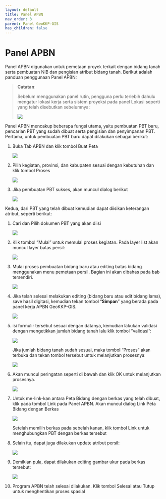 ```yaml
---
layout: default
title: Panel APBN
nav_order: 3
parent: Panel GeoKKP-GIS
has_children: false
---
```


# Panel APBN

Panel APBN digunakan untuk pemetaan proyek terkait dengan bidang tanah serta pembuatan NIB dan pengisian atribut bidang tanah. Berikut adalah panduan penggunaan Panel APBN:

>  **Catatan**:
> 
> Sebelum menggunakan panel rutin, pengguna perlu terlebih dahulu mengatur lokasi kerja serta sistem proyeksi pada panel Lokasi seperti yang telah disebutkan sebelumnya:
> 
> ![](https://cdn.jsdelivr.net/gh/geokkp-gis/images@main/20220509212139.png)

Panel APBN mencakup beberapa fungsi utama, yaitu pembuatan PBT baru, pencarian PBT yang sudah dibuat serta pengisian dan penyimpanan PBT. Pertama, untuk pembuatan PBT baru dapat dilakukan sebagai berikut:

1. Buka Tab APBN dan klik tombol Buat Peta
   
   ![](https://cdn.jsdelivr.net/gh/geokkp-gis/images@main/20220510160059.png)

2. Pilih kegiatan, provinsi, dan kabupaten sesuai dengan kebutuhan dan klik tombol Proses
   
   ![](https://cdn.jsdelivr.net/gh/geokkp-gis/images@main/20220510160124.png)

3. Jika pembuatan PBT sukses, akan muncul dialog berikut
   
   ![](https://cdn.jsdelivr.net/gh/geokkp-gis/images@main/20220510160314.png)

Kedua, dari PBT yang telah dibuat kemudian dapat diisikan keterangan atribut, seperti berikut:

1. Cari dan Pilih dokumen PBT yang akan diisi
   
   ![](https://cdn.jsdelivr.net/gh/geokkp-gis/images@main/20220511030311.png)

2. Klik tombol “Mulai” untuk memulai proses kegiatan. Pada layer list akan muncul layer batas persil:
   
   ![](https://cdn.jsdelivr.net/gh/geokkp-gis/images@main/20220511030443.png)

3. Mulai proses pembuatan bidang baru atau editing batas bidang menggunakan menu pemetaan persil. Bagian ini akan dibahas pada bab tersendiri.
   
   ![](https://cdn.jsdelivr.net/gh/geokkp-gis/images@main/20220511031601.png)

4. Jika telah selesai melakukan editing (bidang baru atau edit bidang lama), save hasil digitasi, kemudian tekan tombol “**Simpan**” yang berada pada panel kerja APBN GeoKKP-GIS.
   
   ![](https://cdn.jsdelivr.net/gh/geokkp-gis/images@main/20220511031706.png)

5. isi formulir tersebut sesuai dengan datanya, kemudian lakukan validasi dengan mengetikkan jumlah bidang tanah lalu klik tombol “validasi”:
   
   ![](https://cdn.jsdelivr.net/gh/geokkp-gis/images@main/20220511031814.png)
   
   Jika jumlah bidang tanah sudah sesuai, maka tombol “Proses” akan terbuka dan tekan tombol tersebut untuk melanjutkan prosesnya:
   
   ![](https://cdn.jsdelivr.net/gh/geokkp-gis/images@main/20220511032217.png)

6. Akan muncul peringatan seperti di bawah dan klik OK untuk melanjutkan prosesnya.
   
   ![](https://cdn.jsdelivr.net/gh/geokkp-gis/images@main/20220511032405.png)

7. Untuk me-link-kan antara Peta Bidang dengan berkas yang telah dibuat, klik pada tombol Link pada Panel APBN. Akan muncul dialog Link Peta Bidang dengan Berkas
   
   ![](https://cdn.jsdelivr.net/gh/geokkp-gis/images@main/20220511032742.png)
   
   Setelah memilih berkas pada sebelah kanan, klik tombol Link untuk menghubungkan PBT dengan berkas tersebut

8. Selain itu, dapat juga dilakukan update atribut persil:
   
   ![](https://cdn.jsdelivr.net/gh/geokkp-gis/images@main/20220511033037.png)

9. Demikian pula, dapat dilakukan editing gambar ukur pada berkas tersebut:
   
   ![](https://cdn.jsdelivr.net/gh/geokkp-gis/images@main/20220511033301.png)

10. Program APBN telah selesai dilakukan. Klik tombol Selesai atau Tutup untuk menghentikan proses spasial